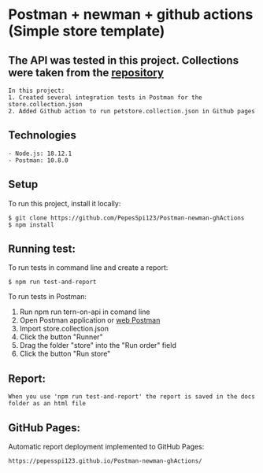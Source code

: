 # Postman + newman + github actions (Simple store template)

## The API was tested in this project. Collections were taken from the <a href="https://github.com/WannaBeDream/Postman-newman-ghActions" /> repository </a>

```
In this project:
1. Created several integration tests in Postman for the store.collection.json
2. Added Github action to run petstore.collection.json in Github pages
```
## Technologies
```
- Node.js: 18.12.1
- Postman: 10.8.0
```
## Setup 
To run this project, install it locally:
```
$ git clone https://github.com/PepesSpi123/Postman-newman-ghActions
$ npm install
```
## Running test:
To run tests in command line and create a report: 
```
$ npm run test-and-report
```
To run tests in Postman:
1. Run npm run tern-on-api in comand line
2. Open Postman application or <a href="https://web.postman.co" /> web Postman </a>
2. Import store.collection.json 
3. Click the button "Runner"
4. Drag the folder "store" into the "Run order" field
5. Click the button "Run store" 
## Report:
``` 
When you use 'npm run test-and-report' the report is saved in the docs folder as an html file
```
## GitHub Pages:
Automatic report deployment implemented to GitHub Pages:
```
https://pepesspi123.github.io/Postman-newman-ghActions/
```


